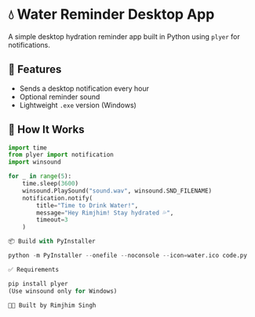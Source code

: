 # 💧 Water Reminder Desktop App

A simple desktop hydration reminder app built in Python using `plyer` for notifications.

## 🔔 Features
- Sends a desktop notification every hour
- Optional reminder sound
- Lightweight `.exe` version (Windows)

## 🚀 How It Works

```python
import time
from plyer import notification
import winsound

for _ in range(5):
    time.sleep(3600)
    winsound.PlaySound("sound.wav", winsound.SND_FILENAME)
    notification.notify(
        title="Time to Drink Water!",
        message="Hey Rimjhim! Stay hydrated 💦",
        timeout=3
    )

📦 Build with PyInstaller

python -m PyInstaller --onefile --noconsole --icon=water.ico code.py

✅ Requirements

pip install plyer
(Use winsound only for Windows)

👩‍💻 Built by Rimjhim Singh
